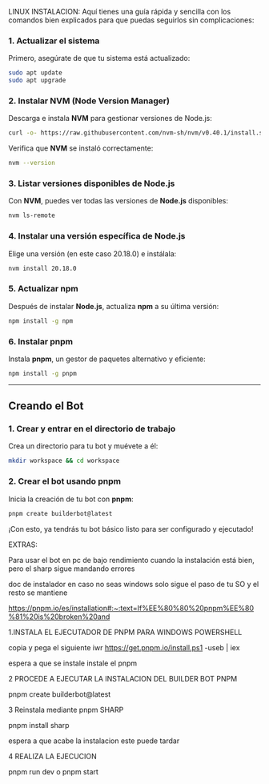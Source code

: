 LINUX INSTALACION:
Aquí tienes una guía rápida y sencilla con los comandos bien explicados para que puedas seguirlos sin complicaciones:

### 1. **Actualizar el sistema**
Primero, asegúrate de que tu sistema está actualizado:
```bash
sudo apt update
sudo apt upgrade
```

### 2. **Instalar NVM (Node Version Manager)**
Descarga e instala **NVM** para gestionar versiones de Node.js:
```bash
curl -o- https://raw.githubusercontent.com/nvm-sh/nvm/v0.40.1/install.sh | bash
```
Verifica que **NVM** se instaló correctamente:
```bash
nvm --version
```

### 3. **Listar versiones disponibles de Node.js**
Con **NVM**, puedes ver todas las versiones de **Node.js** disponibles:
```bash
nvm ls-remote
```

### 4. **Instalar una versión específica de Node.js**
Elige una versión (en este caso 20.18.0) e instálala:
```bash
nvm install 20.18.0
```

### 5. **Actualizar npm**
Después de instalar **Node.js**, actualiza **npm** a su última versión:
```bash
npm install -g npm
```

### 6. **Instalar pnpm**
Instala **pnpm**, un gestor de paquetes alternativo y eficiente:
```bash
npm install -g pnpm
```

---

## **Creando el Bot**

### 1. **Crear y entrar en el directorio de trabajo**
Crea un directorio para tu bot y muévete a él:
```bash
mkdir workspace && cd workspace
```

### 2. **Crear el bot usando pnpm**
Inicia la creación de tu bot con **pnpm**:
```bash
pnpm create builderbot@latest
```

¡Con esto, ya tendrás tu bot básico listo para ser configurado y ejecutado!


EXTRAS:

Para usar el bot en pc de bajo rendimiento cuando la instalación está bien, pero el sharp sigue mandando errores

doc de instalador en caso no seas windows solo sigue el paso de tu SO y el resto se mantiene

https://pnpm.io/es/installation#:~:text=If%EE%80%80%20pnpm%EE%80%81%20is%20broken%20and

1.INSTALA EL EJECUTADOR DE PNPM PARA WINDOWS POWERSHELL

copia y pega el siguiente
iwr https://get.pnpm.io/install.ps1 -useb | iex

espera a que se instale instale el pnpm

2 PROCEDE A EJECUTAR LA INSTALACION DEL BUILDER BOT PNPM

pnpm create builderbot@latest

3 Reinstala mediante pnpm SHARP

pnpm install sharp

espera a que acabe la instalacion este puede tardar

4 REALIZA LA EJECUCION

pnpm run dev o pnpm start